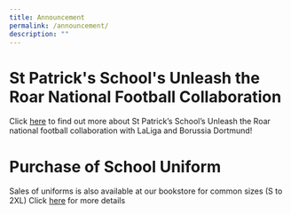 ```yaml
---
title: Announcement
permalink: /announcement/
description: ""
---
```

# St Patrick's School's Unleash the Roar National Football Collaboration #

Click [here](https://stpatricks.moe.edu.sg/qql/slot/u144/2021/SFA%20Information%20Deck.pdf) to find out more about St Patrick’s School’s Unleash the Roar national football collaboration with LaLiga and Borussia Dortmund!



# Purchase of School Uniform

Sales of uniforms is also available at our bookstore for common sizes (S to 2XL)
Click [here](https://stpatricks.moe.edu.sg/qql/slot/u144/2021/Announcements/20211007%20School%20Uniform.pdf) for more details